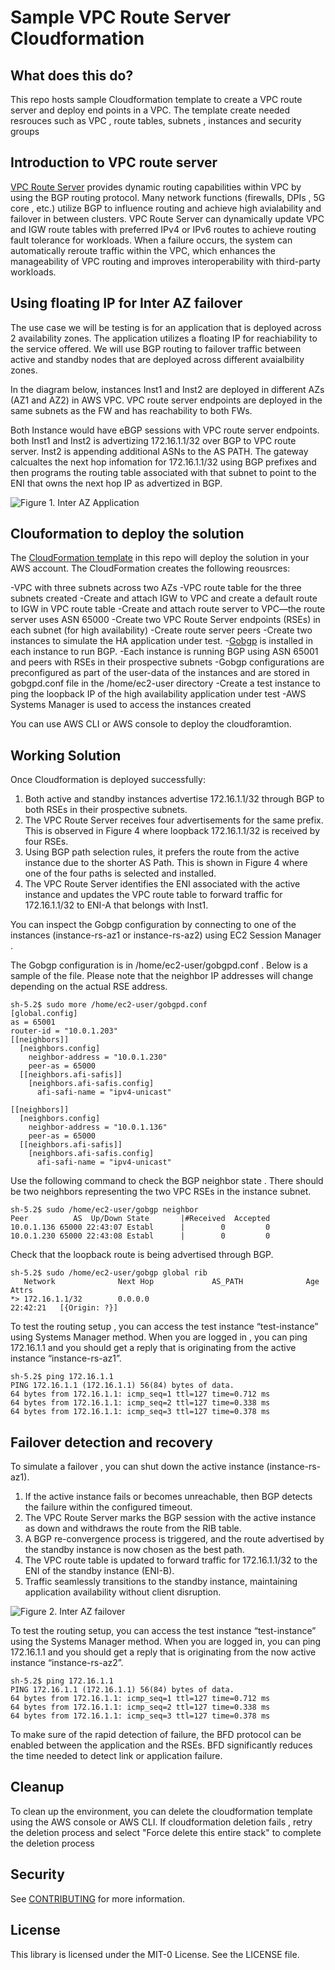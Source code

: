 # Sample VPC Route Server Cloudformation 

## What does this do?

This repo hosts sample Cloudformation template to create a VPC route server and deploy end points in a VPC. The template create needed resrouces such as VPC , route tables, subnets , instances and security groups

## Introduction to VPC route server

[VPC Route Server](https://docs.aws.amazon.com/vpc/latest/userguide/dynamic-routing-route-server.html) provides dynamic routing capabilities within VPC by using the BGP routing protocol. Many network functions (firewalls, DPIs , 5G core , etc.) utilize BGP to influence routing and achieve high avialability and failover in between clusters. VPC Route Server can dynamically update VPC and IGW route tables with preferred IPv4 or IPv6 routes to achieve routing fault tolerance for workloads. When a failure occurs, the system can automatically reroute traffic within the VPC, which enhances the manageability of VPC routing and improves interoperability with third-party workloads.

## Using floating IP for Inter AZ failover
The use case we will be testing is for an application that is deployed across 2 availability zones. The application utilizes a floating IP for reachiability to the service offered. We will use BGP routing to failover traffic between active and standby nodes that are deployed across different avaialbility zones.

In the diagram below, instances Inst1 and Inst2 are deployed in different AZs (AZ1 and AZ2) in AWS VPC. VPC route server endpoints are deployed in the same subnets as the FW and has reachability to both FWs. 

Both Instance would have eBGP sessions with VPC route server endpoints. both Inst1 and Inst2 is advertizing 172.16.1.1/32 over BGP to VPC route server. Inst2 is appending additional ASNs to the AS PATH. The gateway calcualtes the next hop infomation for 172.16.1.1/32 using BGP  prefixes and then programs the routing table associated with that subnet to point to the ENI that owns the next hop IP as advertized in BGP.

![Figure 1. Inter AZ Application](inter-az.png)

## Clouformation to deploy the solution

The [CloudFormation template](RS_CF.yaml) in this repo will deploy the solution in your AWS account. The CloudFormation creates the following reousrces:

-VPC with three subnets across two AZs 
-VPC route table for the three subnets created
-Create and attach IGW to VPC and create a default route to IGW in VPC route table
-Create and attach route server to VPC—the route server uses ASN 65000
-Create two VPC Route Server endpoints (RSEs) in each subnet (for high availability) 
-Create route server peers
-Create two instances to simulate the HA application under test. 
-[Gobgp](https://github.com/osrg/gobgp/) is installed in each instance to run BGP. 
-Each instance is running BGP using ASN 65001 and peers with RSEs in their prospective subnets
-Gobgp configurations are preconfigured as part of the user-data of the instances and are stored in gobgpd.conf file in the /home/ec2-user directory 
-Create a test instance to ping the loopback IP of the high availability application under test
-AWS Systems Manager is used to access the instances created

You can use AWS CLI or AWS console to deploy the cloudforamtion. 

## Working Solution
Once Cloudformation is deployed successfully: 

1.	Both active and standby instances advertise 172.16.1.1/32 through BGP to both RSEs in their prospective subnets. 
2.	The VPC Route Server receives four advertisements for the same prefix. This is observed in Figure 4 where loopback 172.16.1.1/32 is received by four RSEs. 
3.	Using BGP path selection rules, it prefers the route from the active instance due to the shorter AS Path. This is shown in Figure 4 where one of the four paths is selected and installed.
4.	The VPC Route Server identifies the ENI associated with the active instance and updates the VPC route table to forward traffic for 172.16.1.1/32 to ENI-A that belongs with Inst1.


You can inspect the Gobgp configuration by connecting to one of the instances (instance-rs-az1 
 or instance-rs-az2) using EC2 Session Manager .

The Gobgp configuration is in /home/ec2-user/gobgpd.conf . Below is a sample of the file. Please note that the neighbor IP addresses will change depending on the actual RSE address. 

```shell
sh-5.2$ sudo more /home/ec2-user/gobgpd.conf
[global.config]
as = 65001
router-id = "10.0.1.203"
[[neighbors]]
  [neighbors.config]
    neighbor-address = "10.0.1.230"
    peer-as = 65000
  [[neighbors.afi-safis]]
    [neighbors.afi-safis.config]
      afi-safi-name = "ipv4-unicast"

[[neighbors]]
  [neighbors.config]
    neighbor-address = "10.0.1.136"
    peer-as = 65000
  [[neighbors.afi-safis]]
    [neighbors.afi-safis.config]
      afi-safi-name = "ipv4-unicast"
```

Use the following command to check the BGP neighbor state . There should be two neighbors representing the two VPC RSEs in the instance subnet.

```shell
sh-5.2$ sudo /home/ec2-user/gobgp neighbor
Peer          AS  Up/Down State       |#Received  Accepted
10.0.1.136 65000 22:43:07 Establ      |        0         0
10.0.1.230 65000 22:43:08 Establ      |        0         0 
```

Check that the loopback route is being advertised through BGP. 

```shell
sh-5.2$ sudo /home/ec2-user/gobgp global rib
   Network              Next Hop             AS_PATH              Age        Attrs
*> 172.16.1.1/32        0.0.0.0                                   22:42:21   [{Origin: ?}]
```

To test the routing setup , you can access the test instance “test-instance” using Systems Manager method. When you are logged in , you can ping 172.16.1.1 and you should get a reply that is originating from the active instance “instance-rs-az1”.

```shell
sh-5.2$ ping 172.16.1.1
PING 172.16.1.1 (172.16.1.1) 56(84) bytes of data.
64 bytes from 172.16.1.1: icmp_seq=1 ttl=127 time=0.712 ms
64 bytes from 172.16.1.1: icmp_seq=2 ttl=127 time=0.338 ms
64 bytes from 172.16.1.1: icmp_seq=3 ttl=127 time=0.378 ms
```

## Failover detection and recovery

To simulate a failover , you can shut down the active instance (instance-rs-az1).

1.	If the active instance fails or becomes unreachable, then BGP detects the failure within the configured timeout.
2.	The VPC Route Server marks the BGP session with the active instance as down and withdraws the route from the RIB table.
3.	A BGP re-convergence process is triggered, and the route advertised by the standby instance is now chosen as the best path.
4.	The VPC route table is updated to forward traffic for 172.16.1.1/32 to the ENI of the standby instance (ENI-B).
5.	Traffic seamlessly transitions to the standby instance, maintaining application availability without client disruption.

![Figure 2. Inter AZ failover](inter-az-failover.png)



To test the routing setup, you can access the test instance “test-instance” using the Systems Manager method. When you are logged in, you can ping 172.16.1.1 and you should get a reply that is originating from the now active instance “instance-rs-az2”.

```shell
sh-5.2$ ping 172.16.1.1
PING 172.16.1.1 (172.16.1.1) 56(84) bytes of data.
64 bytes from 172.16.1.1: icmp_seq=1 ttl=127 time=0.712 ms
64 bytes from 172.16.1.1: icmp_seq=2 ttl=127 time=0.338 ms
64 bytes from 172.16.1.1: icmp_seq=3 ttl=127 time=0.378 ms
```

To make sure of the rapid detection of failure, the BFD protocol can be enabled between the application and the RSEs. BFD significantly reduces the time needed to detect link or application failure.

## Cleanup

To clean up the environment, you can delete the cloudformation template using the AWS console or AWS CLI. 
If cloudformation deletion fails , retry the deletion process and select "Force delete this entire stack" to complete the deletion process


## Security

See [CONTRIBUTING](CONTRIBUTING.md#security-issue-notifications) for more information.

## License

This library is licensed under the MIT-0 License. See the LICENSE file.
